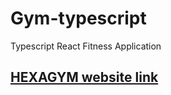 # Gym-typescript
Typescript React Fitness Application

## [HEXAGYM website link](https://deft-quokka-8fe69c.netlify.app/)
